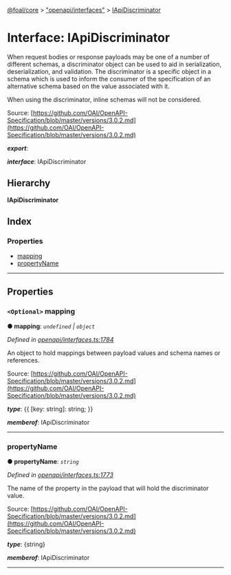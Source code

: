 [@foal/core](../README.md) > ["openapi/interfaces"](../modules/_openapi_interfaces_.md) > [IApiDiscriminator](../interfaces/_openapi_interfaces_.iapidiscriminator.md)

# Interface: IApiDiscriminator

When request bodies or response payloads may be one of a number of different schemas, a discriminator object can be used to aid in serialization, deserialization, and validation. The discriminator is a specific object in a schema which is used to inform the consumer of the specification of an alternative schema based on the value associated with it.

When using the discriminator, inline schemas will not be considered.

Source: [https://github.com/OAI/OpenAPI-Specification/blob/master/versions/3.0.2.md](https://github.com/OAI/OpenAPI-Specification/blob/master/versions/3.0.2.md)

*__export__*: 

*__interface__*: IApiDiscriminator

## Hierarchy

**IApiDiscriminator**

## Index

### Properties

* [mapping](_openapi_interfaces_.iapidiscriminator.md#mapping)
* [propertyName](_openapi_interfaces_.iapidiscriminator.md#propertyname)

---

## Properties

<a id="mapping"></a>

### `<Optional>` mapping

**● mapping**: *`undefined` \| `object`*

*Defined in [openapi/interfaces.ts:1784](https://github.com/FoalTS/foal/blob/07f00115/packages/core/src/openapi/interfaces.ts#L1784)*

An object to hold mappings between payload values and schema names or references.

Source: [https://github.com/OAI/OpenAPI-Specification/blob/master/versions/3.0.2.md](https://github.com/OAI/OpenAPI-Specification/blob/master/versions/3.0.2.md)

*__type__*: {{ \[key: string\]: string; }}

*__memberof__*: IApiDiscriminator

___
<a id="propertyname"></a>

###  propertyName

**● propertyName**: *`string`*

*Defined in [openapi/interfaces.ts:1773](https://github.com/FoalTS/foal/blob/07f00115/packages/core/src/openapi/interfaces.ts#L1773)*

The name of the property in the payload that will hold the discriminator value.

Source: [https://github.com/OAI/OpenAPI-Specification/blob/master/versions/3.0.2.md](https://github.com/OAI/OpenAPI-Specification/blob/master/versions/3.0.2.md)

*__type__*: {string}

*__memberof__*: IApiDiscriminator

___

